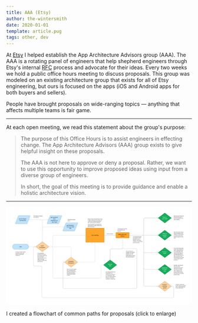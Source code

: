 ```yaml
---
title: AAA (Etsy)
author: the-wintersmith
date: 2020-01-01
template: article.pug
tags: other, dev
---
```


At [Etsy](https://www.etsy.com/) I helped establish the App Architecture Advisors group (AAA). The AAA is a rotating panel of engineers that help shepherd engineers through Etsy's internal  [RFC](https://en.wikipedia.org/wiki/Request_for_Comments) process and advocate for their ideas. Every two weeks we hold a public office hours meeting to discuss proposals. This group was modeled on an existing architecture group that exists for all of Etsy engineering, but ours is focused on the apps (iOS and Android apps for both buyers and sellers).
 
People have brought proposals on wide-ranging topics — anything that affects multiple teams is fair game.

---

At each open meeting, we read this statement about the group's purpose:

> The purpose of this Office Hours is to assist engineers in effecting change. The App Architecture Advisors (AAA) group exists to give helpful insight on these proposals.
>
> The AAA is not here to approve or deny a proposal. Rather, we want to use this opportunity to improve proposed ideas using input from a diverse group of engineers. 
>
> In short, the goal of this meeting is to provide guidance and enable a holistic architecture vision.


---

[![](orangedoc_flow.jpg)](orangedoc_flow.png)

I created a flowchart of common paths for proposals (click to enlarge)